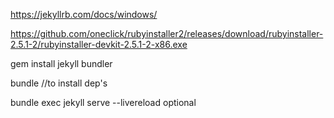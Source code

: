 https://jekyllrb.com/docs/windows/

https://github.com/oneclick/rubyinstaller2/releases/download/rubyinstaller-2.5.1-2/rubyinstaller-devkit-2.5.1-2-x86.exe

gem install jekyll bundler

bundle //to install dep's

bundle exec jekyll serve --livereload optional